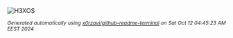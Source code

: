 <div align="justify">
<picture>
    <source media="(prefers-color-scheme: dark)" srcset="https://i.ibb.co/X5jkWX3/output-gif.gif">
    <source media="(prefers-color-scheme: light)" srcset="https://i.ibb.co/X5jkWX3/output-gif.gif">
    <img alt="H3XOS" src="https://i.ibb.co/X5jkWX3/output-gif.gif">
</picture>

<sub><i>Generated automatically using [x0rzavi/github-readme-terminal](https://github.com/x0rzavi/github-readme-terminal) on Sat Oct 12 04:45:23 AM EEST 2024</i></sub>
</div>